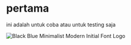 # pertama

ini adalah untuk coba atau untuk testing saja 

![Black   Blue Minimalist Modern Initial Font Logo](https://github.com/user-attachments/assets/0315bafb-2ae0-4206-931f-ab57bc24801e)

